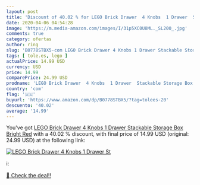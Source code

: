 ```yaml
---
layout: post
title: 'Discount of 40.02 % for LEGO Brick Drawer  4 Knobs  1 Drawer  St'
date: 2020-04-06 04:54:28
image: 'https://m.media-amazon.com/images/I/31p5XC0U8ML._SL200_.jpg'
comments: true
category: ofertas
author: ring
slug: 'B0778STBX5-com LEGO Brick Drawer 4 Knobs 1 Drawer Stackable Storage Box...'
tags: [ tole.es, lego ]
actualPrice: 14.99 USD
currency: USD
price: 14.99
comparePrice: 24.99 USD
prodname: 'LEGO Brick Drawer  4 Knobs  1 Drawer  Stackable Storage Box  Bright Red'
country: 'com'
flag: '🇺🇸'
buyurl: 'https://www.amazon.com/dp/B0778STBX5/?tag=tolees-20'
descuento: '40.02'
average: '14.99'
---
```


You've got [LEGO Brick Drawer  4 Knobs  1 Drawer  Stackable Storage Box  Bright Red](https://www.amazon.com/dp/B0778STBX5/?tag=tolees-20) with a  40.02 % discount, with final price of 14.99 USD (original: 24.99 USD) at the following link:

[![LEGO Brick Drawer  4 Knobs  1 Drawer  St](https://m.media-amazon.com/images/I/31p5XC0U8ML._SL200_.jpg)](https://www.amazon.com/dp/B0778STBX5/?tag=tolees-20)

ℹ️:


[🛒 Check the deal!!](https://www.amazon.com/dp/B0778STBX5/?tag=tolees-20)
